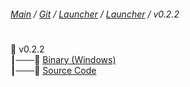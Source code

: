 ###### [Main](https://pikakid98.github.io) / [Git](https://git-pikakid98.github.io) / [Launcher](https://git-pikakid98.github.io/launcher) / [Launcher](https://git-pikakid98.github.io/launcher/launcher) / v0.2.2
<h1></h1>

📂 v0.2.2
\
┃───📄 [Binary (Windows)](https://github.com/Git-Pikakid98/pikakid98-launcher/releases/download/v0.2.2/Pikakid98.Launcher.v0.2.2.exe)
\
┃───📄 [Source Code](https://github.com/Git-Pikakid98/pikakid98-launcher/archive/refs/tags/v0.2.2.zip)
